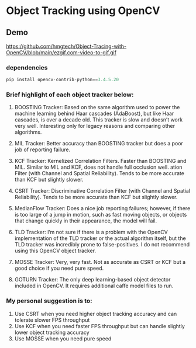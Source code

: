 # Object Tracking using OpenCV

## Demo
https://github.com/hmgtech/Object-Tracing-with-OpenCV/blob/main/ezgif.com-video-to-gif.gif



### dependencies
```python
pip install opencv-contrib-python==3.4.5.20
```


### Brief highlight of each object tracker below:

1. BOOSTING Tracker: Based on the same algorithm used to power the machine learning behind Haar cascades (AdaBoost), but like Haar cascades, is over a decade old. This tracker is slow and doesn’t work very well. Interesting only for legacy reasons and comparing other algorithms. 

2. MIL Tracker: Better accuracy than BOOSTING tracker but does a poor job of reporting failure. 

3. KCF Tracker: Kernelized Correlation Filters. Faster than BOOSTING and MIL. Similar to MIL and KCF, does not handle full occlusion well. ation Filter (with Channel and Spatial Reliability). Tends to be more accurate than KCF but slightly slower. 

4. CSRT Tracker: Discriminative Correlation Filter (with Channel and Spatial Reliability). Tends to be more accurate than KCF but slightly slower.

5. MedianFlow Tracker: Does a nice job reporting failures; however, if there is too large of a jump in motion, such as fast moving objects, or objects that change quickly in their appearance, the model will fail. 

6. TLD Tracker: I’m not sure if there is a problem with the OpenCV implementation of the TLD tracker or the actual algorithm itself, but the TLD tracker was incredibly prone to false-positives. I do not recommend using this OpenCV object tracker. 

7. MOSSE Tracker: Very, very fast. Not as accurate as CSRT or KCF but a good choice if you need pure speed. 

8. GOTURN Tracker: The only deep learning-based object detector included in OpenCV. It requires additional caffe model files to run.



### My personal suggestion is to:

1. Use CSRT when you need higher object tracking accuracy and can tolerate slower FPS throughput
2. Use KCF when you need faster FPS throughput but can handle slightly lower object tracking accuracy
3. Use MOSSE when you need pure speed
